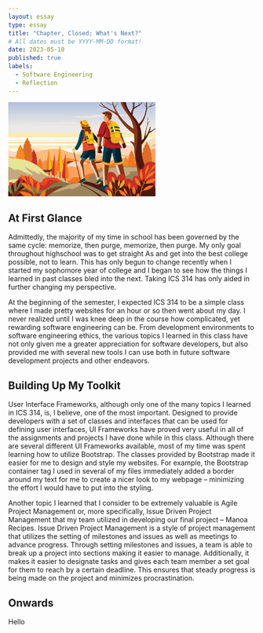 ```yaml
---
layout: essay
type: essay
title: "Chapter, Closed; What's Next?"
# All dates must be YYYY-MM-DD format!
date: 2023-05-10
published: true
labels:
  - Software Engineering
  - Reflection
---
```


<img width="300px" class="rounded float-start pe-4" src="../img/reflection-hiking.jpg">

## At First Glance
Admittedly, the majority of my time in school has been governed by the same cycle: memorize, then purge, memorize, then purge.  My only goal throughout highschool was to get straight As and get into the best college possible, not to learn.  This has only begun to change recently when I started my sophomore year of college and I began to see how the things I learned in past classes bled into the next.  Taking ICS 314 has only aided in further changing my perspective.

At the beginning of the semester, I expected ICS 314 to be a simple class where I made pretty websites for an hour or so then went about my day.  I never realized until I was knee deep in the course how complicated, yet rewarding software engineering can be.  From development environments to software engineering ethics, the various topics I learned in this class have not only given me a greater appreciation for software developers, but also provided me with several new tools I can use both in future software development projects and other endeavors.


## Building Up My Toolkit
User Interface Frameworks, although only one of the many topics I learned in ICS 314, is, I believe, one of the most important.  Designed to provide developers with a set of classes and interfaces that can be used for defining user interfaces, UI Frameworks have proved very useful in all of the assignments and projects I have done while in this class.  Although there are several different UI Frameworks available, most of my time was spent learning how to utilize Bootstrap.  The classes provided by Bootstrap made it easier for me to design and style my websites.  For example, the Bootstrap container tag I used in several of my files immediately added a border around my text for me to create a nicer look to my webpage – minimizing the effort I would have to put into the styling.

Another topic I learned that I consider to be extremely valuable is Agile Project Management or, more specifically, Issue Driven Project Management that my team utilized in developing our final project – Manoa Recipes.  Issue Driven Project Management is a style of project management that utilizes the setting of milestones and issues as well as meetings to advance progress.  Through setting milestones and issues, a team is able to break up a project into sections making it easier to manage.  Additionally, it makes it easier to designate tasks and gives each team member a set goal for them to reach by a certain deadline.  This ensures that steady progress is being made on the project and minimizes procrastination.

## Onwards
Hello
